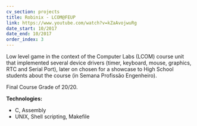 ```yaml
---
cv_section: projects
title: Robinix - LCOM@FEUP
link: https://www.youtube.com/watch?v=kZaAvojwuRg
date_start: 10/2017
date_end: 10/2017
order_index: 3
---
```


Low level game in the context of the Computer Labs (LCOM) course unit that implemented several device drivers (timer, keyboard, mouse, graphics, RTC and Serial Port), later on chosen for a showcase to High School students about the course (in Semana Profissão Engenheiro).

Final Course Grade of 20/20.

**Technologies:**

- C, Assembly
- UNIX, Shell scripting, Makefile
